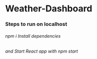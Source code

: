 # Weather-Dashboard

### Steps to run on localhost
###### npm i Install dependencies 
###### and Start React app with npm start
